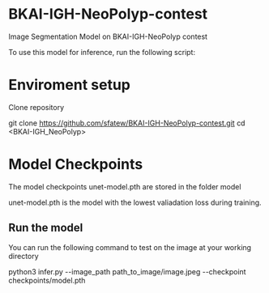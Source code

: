 # BKAI-IGH-NeoPolyp-contest
Image Segmentation Model on BKAI-IGH-NeoPolyp contest

To use this model for inference, run the following script:

# Enviroment setup
Clone repository

 git clone <https://github.com/sfatew/BKAI-IGH-NeoPolyp-contest.git>
 cd <BKAI-IGH_NeoPolyp>

# Model Checkpoints

The model checkpoints unet-model.pth are stored in the folder model 

unet-model.pth is the model with the lowest valiadation loss during training.

## Run the model

You can run the following command to test on the image at your working directory

python3 infer.py --image_path path_to_image/image.jpeg --checkpoint checkpoints/model.pth
